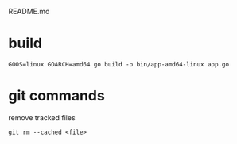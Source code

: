 README.md
# build
```
GOOS=linux GOARCH=amd64 go build -o bin/app-amd64-linux app.go
```

# git commands
remove tracked files
```
git rm --cached <file>
```